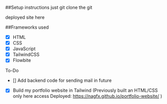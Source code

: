 ##Setup instructions
just git clone the git

deployed site here

##Frameworks used

- [x] HTML
- [x] CSS
- [x] JavaScript
- [x] TailwindCSS
- [x] Flowbite

To-Do

- [] Add backend code for sending mail in future
- [x] Build my portfolio website in Tailwind (Previously built an HTML/CSS only here access Deployed: https://nagfx.github.io/portfolio-website/ )
